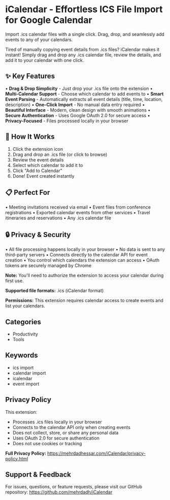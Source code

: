 # iCalendar - Effortless ICS File Import for Google Calendar

Import .ics calendar files with a single click. Drag, drop, and seamlessly add events to any of your calendars.

Tired of manually copying event details from .ics files? iCalendar makes it instant! Simply drag and drop any .ics calendar file, review the details, and add it to your calendar with one click.

## ✨ Key Features

• **Drag & Drop Simplicity** - Just drop your .ics file onto the extension
• **Multi-Calendar Support** - Choose which calendar to add events to
• **Smart Event Parsing** - Automatically extracts all event details (title, time, location, description)
• **One-Click Import** - No manual data entry required
• **Beautiful Interface** - Modern, clean design with smooth animations
• **Secure Authentication** - Uses Google OAuth 2.0 for secure access
• **Privacy-Focused** - Files processed locally in your browser

## 🚀 How It Works

1. Click the extension icon
2. Drag and drop an .ics file (or click to browse)
3. Review the event details
4. Select which calendar to add it to
5. Click "Add to Calendar"
6. Done! Event created instantly

## 📋 Perfect For

• Meeting invitations received via email
• Event files from conference registrations
• Exported calendar events from other services
• Travel itineraries and reservations
• Any .ics calendar file

## 🔒 Privacy & Security

• All file processing happens locally in your browser
• No data is sent to any third-party servers
• Connects directly to the calendar API for event creation
• You control which calendars the extension can access
• OAuth tokens are securely managed by Chrome

**Note:** You'll need to authorize the extension to access your calendar during first use.

**Supported file formats:** .ics (iCalendar format)

**Permissions:** This extension requires calendar access to create events and list your calendars.

## Categories
- Productivity
- Tools

## Keywords
- ics import
- calendar import
- icalendar
- event import

## Privacy Policy
This extension:
- Processes .ics files locally in your browser
- Connects to the calendar API only when creating events
- Does not collect, store, or share any personal data
- Uses OAuth 2.0 for secure authentication
- Does not use cookies or tracking

**Full Privacy Policy:** https://mehrdadhessar.com/iCalendar/privacy-policy.html

## Support & Feedback
For issues, questions, or feature requests, please visit our GitHub repository: https://github.com/mehrdadh/iCalendar

